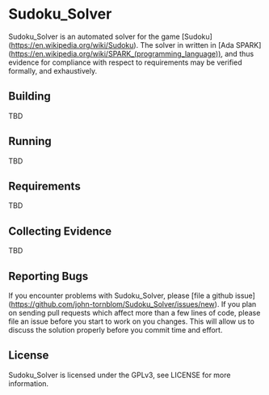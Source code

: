 # Sudoku_Solver
Sudoku_Solver is an automated solver for the game [Sudoku]
(https://en.wikipedia.org/wiki/Sudoku). The solver in written in [Ada SPARK]
(https://en.wikipedia.org/wiki/SPARK_(programming_language)), and
thus evidence for compliance with respect to requirements may be verified
formally, and exhaustively.

## Building
TBD

## Running
TBD

## Requirements
TBD

## Collecting Evidence
TBD

## Reporting Bugs
If you encounter problems with Sudoku_Solver, please [file a github issue]
(https://github.com/john-tornblom/Sudoku_Solver/issues/new). If you plan on
sending pull requests which affect more than a few lines of code, please file
an issue before you start to work on you changes. This will allow us to discuss
the solution properly before you commit time and effort.

## License
Sudoku_Solver is licensed under the GPLv3, see LICENSE for more information.
